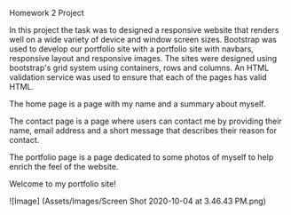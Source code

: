 Homework 2 Project

In this project the task was to designed a responsive website that renders well on a wide variety of device and window screen sizes. Bootstrap was used to develop our portfolio site
with a portfolio site with navbars, responsive layout and responsive images. The sites were designed using bootstrap's grid system using containers, rows and columns. An
HTML validation service was used to ensure that each of the pages has valid HTML.

The home page is a page with my name and a summary about myself.

The contact page is a page where users can contact me by providing their name, email address and a short message that describes their reason for contact.

The portfolio page is a page dedicated to some photos of myself to help enrich the feel of the website.

Welcome to my portfolio site!

![Image]
(Assets/Images/Screen Shot 2020-10-04 at 3.46.43 PM.png)
